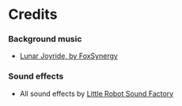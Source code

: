 # Credits

### Background music
- [Lunar Joyride, by FoxSynergy](https://opengameart.org/content/lunar-joyride-8-bit)

### Sound effects
- All sound effects by [Little Robot Sound Factory](www.littlerobotsoundfactory.com)

